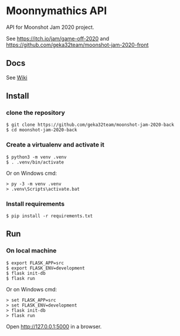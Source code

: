 # Moonnymathics API

API for Moonshot Jam 2020 project.

See https://itch.io/jam/game-off-2020 and https://github.com/geka32team/moonshot-jam-2020-front

## Docs

See [Wiki](https://github.com/geka32team/moonshot-jam-2020-back/wiki)

## Install

### clone the repository

    $ git clone https://github.com/geka32team/moonshot-jam-2020-back
    $ cd moonshot-jam-2020-back

### Create a virtualenv and activate it

    $ python3 -m venv .venv
    $ . .venv/bin/activate

Or on Windows cmd:

    > py -3 -m venv .venv
    > .venv\Scripts\activate.bat

### Install requirements

    $ pip install -r requirements.txt


## Run

### On local machine

    $ export FLASK_APP=src
    $ export FLASK_ENV=development
    $ flask init-db
    $ flask run

Or on Windows cmd:

    > set FLASK_APP=src
    > set FLASK_ENV=development
    > flask init-db
    > flask run

Open http://127.0.0.1:5000 in a browser.
